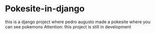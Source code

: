 # Pokesite-in-django
 this is a django project where pedro augusto made a pokesite where you can see pokemons   Attention: this project is still in development
